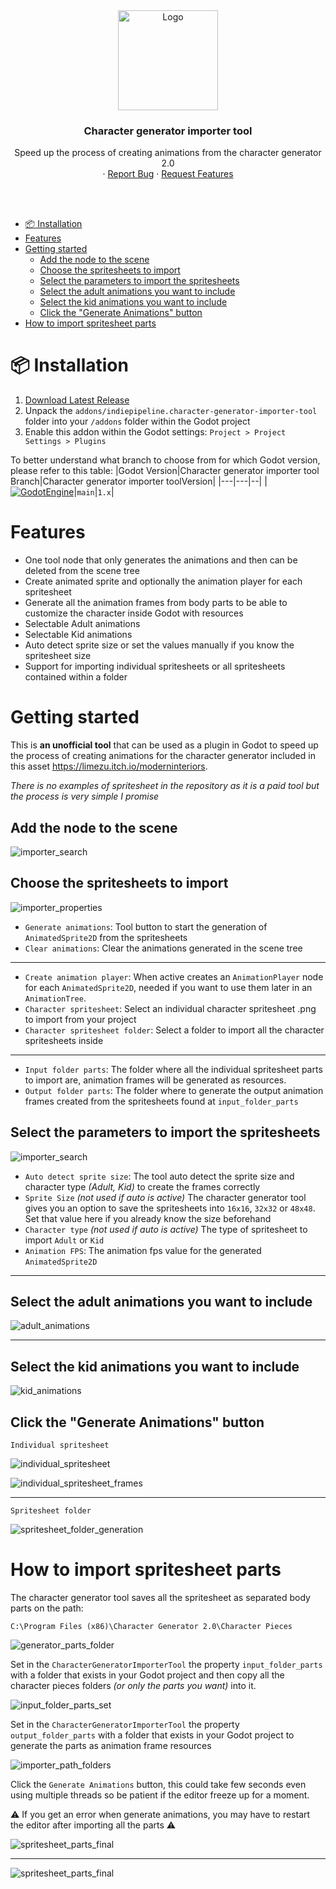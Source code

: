 <div align="center">
	<img src="icon.svg" alt="Logo" width="160" height="160">

<h3 align="center">Character generator importer tool</h3>

  <p align="center">
   Speed up the process of creating animations from the character generator 2.0
	<br />
	·
	<a href="https://github.com/indie-pipeline/character-generator-importer-tool/issues/new?assignees=ninetailsrabbit&labels=%F0%9F%90%9B+bug&projects=&template=bug_report.md&title=">Report Bug</a>
	·
	<a href="https://github.com/indie-pipeline/character-generator-importer-tool/issues/new?assignees=ninetailsrabbit&labels=%E2%AD%90+feature&projects=&template=feature_request.md&title=">Request Features</a>
  </p>
</div>

<br>
<br>

- [📦 Installation](#-installation)
- [Features](#features)
- [Getting started](#getting-started)
	- [Add the node to the scene](#add-the-node-to-the-scene)
	- [Choose the spritesheets to import](#choose-the-spritesheets-to-import)
	- [Select the parameters to import the spritesheets](#select-the-parameters-to-import-the-spritesheets)
	- [Select the adult animations you want to include](#select-the-adult-animations-you-want-to-include)
	- [Select the kid animations you want to include](#select-the-kid-animations-you-want-to-include)
	- [Click the "Generate Animations" button](#click-the-generate-animations-button)
- [How to import spritesheet parts](#how-to-import-spritesheet-parts)

# 📦 Installation

1. [Download Latest Release](https://github.com/indie-pipeline/character-generator-importer-tool/releases/latest)
2. Unpack the `addons/indiepipeline.character-generator-importer-tool` folder into your `/addons` folder within the Godot project
3. Enable this addon within the Godot settings: `Project > Project Settings > Plugins`

To better understand what branch to choose from for which Godot version, please refer to this table:
|Godot Version|Character generator importer tool Branch|Character generator importer toolVersion|
|---|---|--|
|[![GodotEngine](https://img.shields.io/badge/Godot_4.3.x_stable-blue?logo=godotengine&logoColor=white)](https://godotengine.org/)|`main`|`1.x`|

# Features

- One tool node that only generates the animations and then can be deleted from the scene tree
- Create animated sprite and optionally the animation player for each spritesheet
- Generate all the animation frames from body parts to be able to customize the character inside Godot with resources
- Selectable Adult animations
- Selectable Kid animations
- Auto detect sprite size or set the values manually if you know the spritesheet size
- Support for importing individual spritesheets or all spritesheets contained within a folder

# Getting started

This is **an unofficial tool** that can be used as a plugin in Godot to speed up the process of creating animations for the character generator included in this asset https://limezu.itch.io/moderninteriors.

_There is no examples of spritesheet in the repository as it is a paid tool but the process is very simple I promise_

## Add the node to the scene

![importer_search](images/importer_search.png)

## Choose the spritesheets to import

![importer_properties](images/importer_properties.png)

- `Generate animations`: Tool button to start the generation of `AnimatedSprite2D` from the spritesheets
- `Clear animations`: Clear the animations generated in the scene tree

---

- `Create animation player`: When active creates an `AnimationPlayer` node for each `AnimatedSprite2D`, needed if you want to use them later in an `AnimationTree`.
- `Character spritesheet`: Select an individual character spritesheet .png to import from your project
- `Character spritesheet folder`: Select a folder to import all the character spritesheets inside

---

- `Input folder parts`: The folder where all the individual spritesheet parts to import are, animation frames will be generated as resources.
- `Output folder parts`: The folder where to generate the output animation frames created from the spritesheets found at `input_folder_parts`

## Select the parameters to import the spritesheets

![importer_search](images/importer_parameter.png)

- `Auto detect sprite size`: The tool auto detect the sprite size and character type _(Adult, Kid)_ to create the frames correctly
- `Sprite Size` _(not used if auto is active)_ The character generator tool gives you an option to save the spritesheets into `16x16`, `32x32` or `48x48`. Set that value here if you already know the size beforehand
- `Character type` _(not used if auto is active)_ The type of spritesheet to import `Adult` or `Kid`
- `Animation FPS`: The animation fps value for the generated `AnimatedSprite2D`

---

## Select the adult animations you want to include

![adult_animations](images/importer_adult_animations.png)

---

## Select the kid animations you want to include

![kid_animations](images/importer_kid_animations.png)

## Click the "Generate Animations" button

`Individual spritesheet`

![individual_spritesheet](images/individual_spritesheet.png)

![individual_spritesheet_frames](images/spritesheet_animations.png)

---

`Spritesheet folder`

![spritesheet_folder_generation](images/spritesheet_folder_generation.png)

# How to import spritesheet parts

The character generator tool saves all the spritesheet as separated body parts on the path:

`C:\Program Files (x86)\Character Generator 2.0\Character Pieces`

![generator_parts_folder](images/generator_parts_folder.png)

Set in the `CharacterGeneratorImporterTool` the property `input_folder_parts` with a folder that exists in your Godot project and then copy all the character pieces folders _(or only the parts you want)_ into it.

![input_folder_parts_set](images/input_folder_parts_set.png)

Set in the `CharacterGeneratorImporterTool` the property `output_folder_parts` with a folder that exists in your Godot project to generate the parts as animation frame resources

![importer_path_folders](images/importer_path_folders.png)

Click the `Generate Animations` button, this could take few seconds even using multiple threads so be patient if the editor freeze up for a moment.

⚠️ If you get an error when generate animations, you may have to restart the editor after importing all the parts ⚠️

![spritesheet_parts_final](images/spritesheet_parts_final.png)

---

![spritesheet_parts_final](images/spritesheet_parts_final_resource.png)
